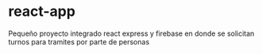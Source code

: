 # react-app
Pequeño proyecto integrado react express y firebase en donde se solicitan turnos para tramites por parte de personas
